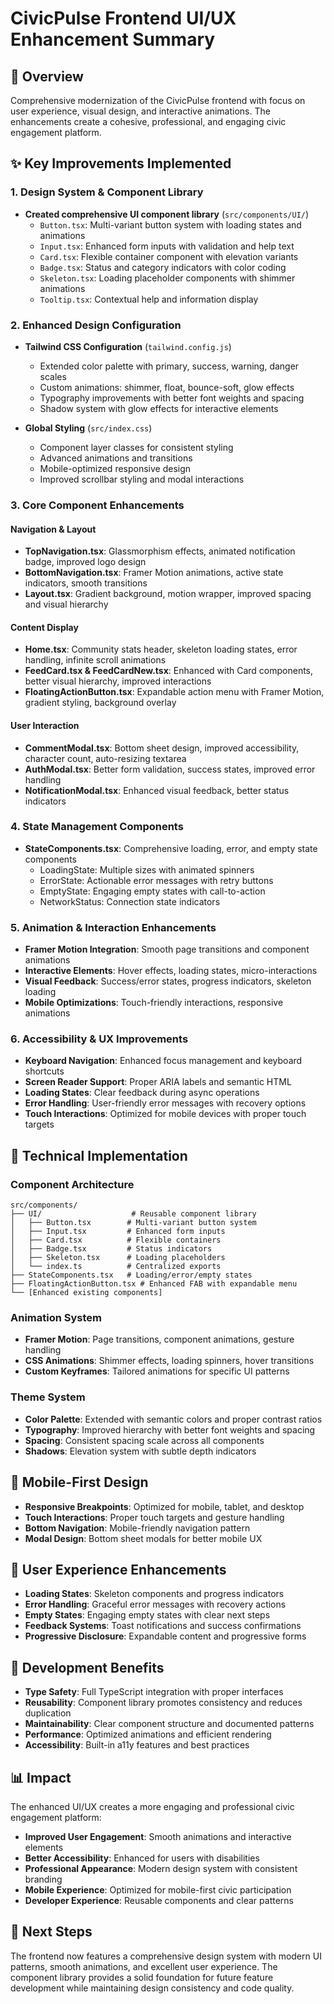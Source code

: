 # CivicPulse Frontend UI/UX Enhancement Summary

## 🎨 Overview
Comprehensive modernization of the CivicPulse frontend with focus on user experience, visual design, and interactive animations. The enhancements create a cohesive, professional, and engaging civic engagement platform.

## ✨ Key Improvements Implemented

### 1. **Design System & Component Library**
- **Created comprehensive UI component library** (`src/components/UI/`)
  - `Button.tsx`: Multi-variant button system with loading states and animations
  - `Input.tsx`: Enhanced form inputs with validation and help text
  - `Card.tsx`: Flexible container component with elevation variants
  - `Badge.tsx`: Status and category indicators with color coding
  - `Skeleton.tsx`: Loading placeholder components with shimmer animations
  - `Tooltip.tsx`: Contextual help and information display

### 2. **Enhanced Design Configuration**
- **Tailwind CSS Configuration** (`tailwind.config.js`)
  - Extended color palette with primary, success, warning, danger scales
  - Custom animations: shimmer, float, bounce-soft, glow effects
  - Typography improvements with better font weights and spacing
  - Shadow system with glow effects for interactive elements

- **Global Styling** (`src/index.css`)
  - Component layer classes for consistent styling
  - Advanced animations and transitions
  - Mobile-optimized responsive design
  - Improved scrollbar styling and modal interactions

### 3. **Core Component Enhancements**

#### **Navigation & Layout**
- **TopNavigation.tsx**: Glassmorphism effects, animated notification badge, improved logo design
- **BottomNavigation.tsx**: Framer Motion animations, active state indicators, smooth transitions
- **Layout.tsx**: Gradient background, motion wrapper, improved spacing and visual hierarchy

#### **Content Display**
- **Home.tsx**: Community stats header, skeleton loading states, error handling, infinite scroll animations
- **FeedCard.tsx & FeedCardNew.tsx**: Enhanced with Card components, better visual hierarchy, improved interactions
- **FloatingActionButton.tsx**: Expandable action menu with Framer Motion, gradient styling, background overlay

#### **User Interaction**
- **CommentModal.tsx**: Bottom sheet design, improved accessibility, character count, auto-resizing textarea
- **AuthModal.tsx**: Better form validation, success states, improved error handling
- **NotificationModal.tsx**: Enhanced visual feedback, better status indicators

### 4. **State Management Components**
- **StateComponents.tsx**: Comprehensive loading, error, and empty state components
  - LoadingState: Multiple sizes with animated spinners
  - ErrorState: Actionable error messages with retry buttons
  - EmptyState: Engaging empty states with call-to-action
  - NetworkStatus: Connection state indicators

### 5. **Animation & Interaction Enhancements**
- **Framer Motion Integration**: Smooth page transitions and component animations
- **Interactive Elements**: Hover effects, loading states, micro-interactions
- **Visual Feedback**: Success/error states, progress indicators, skeleton loading
- **Mobile Optimizations**: Touch-friendly interactions, responsive animations

### 6. **Accessibility & UX Improvements**
- **Keyboard Navigation**: Enhanced focus management and keyboard shortcuts
- **Screen Reader Support**: Proper ARIA labels and semantic HTML
- **Loading States**: Clear feedback during async operations
- **Error Handling**: User-friendly error messages with recovery options
- **Touch Interactions**: Optimized for mobile devices with proper touch targets

## 🚀 Technical Implementation

### **Component Architecture**
```
src/components/
├── UI/                    # Reusable component library
│   ├── Button.tsx        # Multi-variant button system
│   ├── Input.tsx         # Enhanced form inputs
│   ├── Card.tsx          # Flexible containers
│   ├── Badge.tsx         # Status indicators
│   ├── Skeleton.tsx      # Loading placeholders
│   └── index.ts          # Centralized exports
├── StateComponents.tsx   # Loading/error/empty states
├── FloatingActionButton.tsx # Enhanced FAB with expandable menu
└── [Enhanced existing components]
```

### **Animation System**
- **Framer Motion**: Page transitions, component animations, gesture handling
- **CSS Animations**: Shimmer effects, loading spinners, hover transitions
- **Custom Keyframes**: Tailored animations for specific UI patterns

### **Theme System**
- **Color Palette**: Extended with semantic colors and proper contrast ratios
- **Typography**: Improved hierarchy with better font weights and spacing
- **Spacing**: Consistent spacing scale across all components
- **Shadows**: Elevation system with subtle depth indicators

## 📱 Mobile-First Design
- **Responsive Breakpoints**: Optimized for mobile, tablet, and desktop
- **Touch Interactions**: Proper touch targets and gesture handling
- **Bottom Navigation**: Mobile-friendly navigation pattern
- **Modal Design**: Bottom sheet modals for better mobile UX

## 🎯 User Experience Enhancements
- **Loading States**: Skeleton components and progress indicators
- **Error Handling**: Graceful error messages with recovery actions
- **Empty States**: Engaging empty states with clear next steps
- **Feedback Systems**: Toast notifications and success confirmations
- **Progressive Disclosure**: Expandable content and progressive forms

## 🔧 Development Benefits
- **Type Safety**: Full TypeScript integration with proper interfaces
- **Reusability**: Component library promotes consistency and reduces duplication
- **Maintainability**: Clear component structure and documented patterns
- **Performance**: Optimized animations and efficient rendering
- **Accessibility**: Built-in a11y features and best practices

## 📊 Impact
The enhanced UI/UX creates a more engaging and professional civic engagement platform:
- **Improved User Engagement**: Smooth animations and interactive elements
- **Better Accessibility**: Enhanced for users with disabilities
- **Professional Appearance**: Modern design system with consistent branding
- **Mobile Experience**: Optimized for mobile-first civic participation
- **Developer Experience**: Reusable components and clear patterns

## 🎉 Next Steps
The frontend now features a comprehensive design system with modern UI patterns, smooth animations, and excellent user experience. The component library provides a solid foundation for future feature development while maintaining design consistency and code quality.
